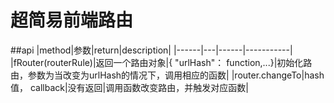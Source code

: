 # 超简易前端路由

##api
|method|参数|return|description|
|------|---|------|-----------|
|fRouter(routerRule)|返回一个路由对象|\{ "urlHash"： function,...\}|初始化路由，参数为当改变为urlHash的情况下，调用相应的函数|
|router.changeTo|hash值， callback|没有返回|调用函数改变路由，并触发对应函数|